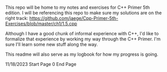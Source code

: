 This repo will be home to my notes and exercises for C++ Primer 5th edition. I will be referencing this repo to make sure my solutions are on the right track: https://github.com/jaege/Cpp-Primer-5th-Exercises/blob/master/ch1/1.5.cpp

Although I have a good chunk of informal experience with C++, I'd like to formalize that experience by working my way through the C++ Primer. I'm sure I'll learn some new stuff along the way. 

This readme will also serve as my logbook for how my progress is going.

11/18/2023 
Start Page 0
End Page 
